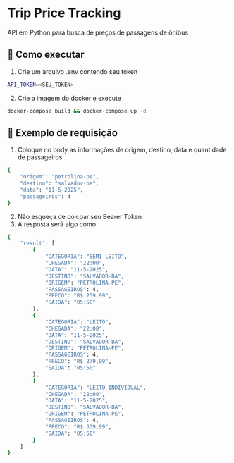 # Trip Price Tracking

API em Python para busca de preços de passagens de ônibus

## 🚀 Como executar

1. Crie um arquivo .env contendo seu token
```bash
API_TOKEN=<SEU_TOKEN>
```
2. Crie a imagem do docker e execute
```bash
docker-compose build && docker-compose up -d
```

## 🤖 Exemplo de requisição

1. Coloque no body as informações de origem, destino, data e quantidade de passageiros
```bash
{    
    "origem": "petrolina-pe",
    "destino": "salvador-ba",
    "data": "11-5-2025",
    "passageiros": 4
}
```

2. Não esqueça de colcoar seu Bearer Token
3. A resposta será algo como
```bash
{
    "result": [
        {
            "CATEGORIA": "SEMI LEITO",
            "CHEGADA": "22:00",
            "DATA": "11-5-2025",
            "DESTINO": "SALVADOR-BA",
            "ORIGEM": "PETROLINA-PE",
            "PASSAGEIROS": 4,
            "PRECO": "R$ 259,99",
            "SAIDA": "05:50"
        },
        {
            "CATEGORIA": "LEITO",
            "CHEGADA": "22:00",
            "DATA": "11-5-2025",
            "DESTINO": "SALVADOR-BA",
            "ORIGEM": "PETROLINA-PE",
            "PASSAGEIROS": 4,
            "PRECO": "R$ 279,99",
            "SAIDA": "05:50"
        },
        {
            "CATEGORIA": "LEITO INDIVIDUAL",
            "CHEGADA": "22:00",
            "DATA": "11-5-2025",
            "DESTINO": "SALVADOR-BA",
            "ORIGEM": "PETROLINA-PE",
            "PASSAGEIROS": 4,
            "PRECO": "R$ 339,99",
            "SAIDA": "05:50"
        }
    ]
}
```
